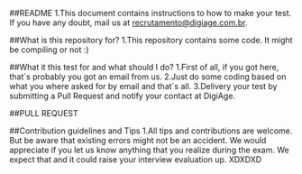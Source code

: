 ##README
1.This document contains instructions to how to make your test. If you have any doubt, mail us at recrutamento@digiage.com.br.

##What is this repository for?
1.This repository contains some code. It might be compiling or not :)

##What it this test for and what should I do?
1.First of all, if you got here, that´s probably you got an email from us.
2.Just do some coding based on what you where asked for by email and that´s all.
3.Delivery your test by submitting a Pull Request and notify your contact at DigiAge.

##PULL REQUEST

##Contribution guidelines and Tips
1.All tips and contributions are welcome. But be aware that existing errors might not be an accident. We would appreciate if you let us know anything that you realize during the exam. We expect that and it could raise your interview evaluation up.
XDXDXD
